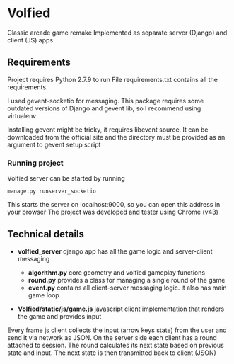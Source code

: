 # Volfied

Classic arcade game remake
Implemented as separate server (Django) and client (JS) apps


## Requirements
Project requires Python 2.7.9 to run
File requirements.txt contains all the requirements.

I used gevent-socketio for messaging. This package requires some outdated versions of Django and gevent lib,
so I recommend using virtualenv

Installing gevent might be tricky, it requires libevent source. It can be downloaded from the official site 
and the directory must be provided as an argument to gevent setup script


### Running project
Volfied server can be started by running
```
manage.py runserver_socketio
```
This starts the server on localhost:9000, so you can open this address in your browser
The project was developed and tester using Chrome (v43)


## Technical details

* **volfied_server** django app has all the game logic and server-client messaging
  * **algorithm.py** core geometry and volfied gameplay functions
  * **round.py** provides a class for managing a single round of the game
  * **event.py** contains all client-server messaging logic. it also has main game loop

* **Volfied/static/js/game.js** javascript client implementation that renders the game and provides input


Every frame js client collects the input (arrow keys state) from the user and send it via network as JSON.
On the server side each client has a round attached to session. The round calculates its next state based on previous
state and input. The next state is then transmitted back to client (JSON)
